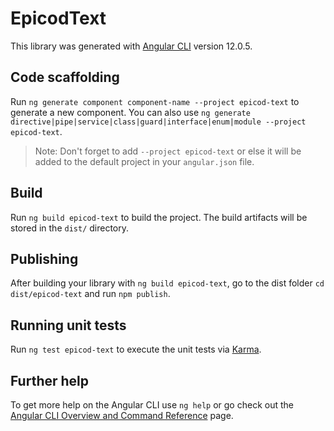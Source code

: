 # EpicodText

This library was generated with [Angular CLI](https://github.com/angular/angular-cli) version 12.0.5.

## Code scaffolding

Run `ng generate component component-name --project epicod-text` to generate a new component. You can also use `ng generate directive|pipe|service|class|guard|interface|enum|module --project epicod-text`.
> Note: Don't forget to add `--project epicod-text` or else it will be added to the default project in your `angular.json` file. 

## Build

Run `ng build epicod-text` to build the project. The build artifacts will be stored in the `dist/` directory.

## Publishing

After building your library with `ng build epicod-text`, go to the dist folder `cd dist/epicod-text` and run `npm publish`.

## Running unit tests

Run `ng test epicod-text` to execute the unit tests via [Karma](https://karma-runner.github.io).

## Further help

To get more help on the Angular CLI use `ng help` or go check out the [Angular CLI Overview and Command Reference](https://angular.io/cli) page.
